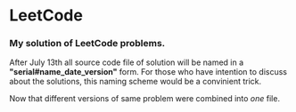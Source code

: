 # LeetCode
### My solution of LeetCode problems.
After July 13th all source code file of solution will be named in a **"serial#name_date_version"** form.
For those who have intention to discuss about the solutions, this naming scheme would be a convinient trick.

Now that different versions of same problem were combined into *one* file.

